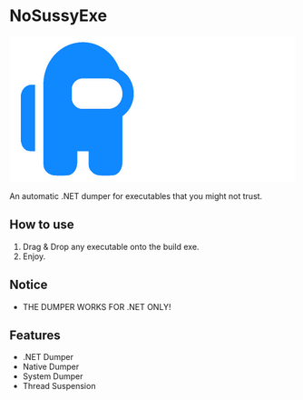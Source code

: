 # NoSussyExe
<img src="https://raw.githubusercontent.com/Zebratic/NoSussyExe/main/banner.png" width="512" height="256" />



 An automatic .NET dumper for executables that you might not trust.

## How to use
1. Drag & Drop any executable onto the build exe.
2. Enjoy.

## Notice
- THE DUMPER WORKS FOR .NET ONLY!

## Features
- .NET Dumper
- Native Dumper
- System Dumper
- Thread Suspension
